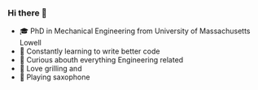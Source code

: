 ### Hi there 👋

<!--
**tlegen-k/tlegen-k** is a ✨ _special_ ✨ repository because its `README.md` (this file) appears on your GitHub profile.

Here are some ideas to get you started:

- 🔭 I’m currently working on ...
- 🌱 I’m currently learning ...
- 👯 I’m looking to collaborate on ...
- 🤔 I’m looking for help with ...
- 💬 Ask me about ...
- 📫 How to reach me: ...
- 😄 Pronouns: ...
- ⚡ Fun fact: ...
-->
- 🎓 PhD in Mechanical Engineering from University of Massachusetts Lowell
- 🌱 Constantly learning to write better code
- 🔭 Curious abouth everything Engineering related
- 🍖 Love grilling and
- 🎷 Playing saxophone
